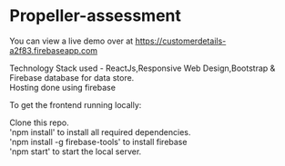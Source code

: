 # Propeller-assessment
You can view a live demo over at https://customerdetails-a2f83.firebaseapp.com </br>

Technology Stack used - ReactJs,Responsive Web Design,Bootstrap & Firebase database for data store.  </br>
Hosting done using firebase</br>

To get the frontend running locally:</br>

Clone this repo.</br>
'npm install' to install all required dependencies.</br>
'npm install -g firebase-tools' to install firebase </br>
'npm start' to start the local server.</br>


